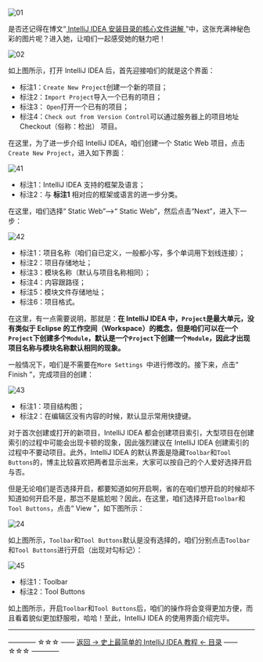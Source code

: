 # 

![01](http://img.blog.csdn.net/20170315222054252?watermark/2/text/aHR0cDovL2Jsb2cuY3Nkbi5uZXQvcXFfMzUyNDY2MjA=/font/5a6L5L2T/fontsize/400/fill/I0JBQkFCMA==/dissolve/70/gravity/SouthEast)

是否还记得在博文“[ IntelliJ IDEA 安装目录的核心文件讲解 ](https://github.com/guobinhit/intellij-idea-tutorial/blob/master/articles-of-idea/core-file-talk.md)”中，这张充满神秘色彩的图片呢？进入她，让咱们一起感受她的魅力吧！

![02](http://img.blog.csdn.net/20170315222237549?watermark/2/text/aHR0cDovL2Jsb2cuY3Nkbi5uZXQvcXFfMzUyNDY2MjA=/font/5a6L5L2T/fontsize/400/fill/I0JBQkFCMA==/dissolve/70/gravity/SouthEast)

如上图所示，打开 IntelliJ IDEA 后，首先迎接咱们的就是这个界面：

 - 标注1：`Create New Project`创建一个新的项目；
 - 标注2：`Import Project`导入一个已有的项目；
 - 标注3： `Open`打开一个已有的项目；
 - 标注4：`Check out from Version Control`可以通过服务器上的项目地址 Checkout（俗称：检出） 项目。

在这里，为了进一步介绍 IntelliJ IDEA，咱们创建一个 Static Web 项目，点击`Create New Project`，进入如下界面：

![41](http://img.blog.csdn.net/20170315224027089?watermark/2/text/aHR0cDovL2Jsb2cuY3Nkbi5uZXQvcXFfMzUyNDY2MjA=/font/5a6L5L2T/fontsize/400/fill/I0JBQkFCMA==/dissolve/70/gravity/SouthEast)

 - 标注1：IntelliJ IDEA 支持的框架及语言；
 - 标注2：与 **标注1** 相对应的框架或语言的进一步分类。

在这里，咱们选择“ Static Web”-->“ Static Web”，然后点击“Next”，进入下一步：

![42](http://img.blog.csdn.net/20170315224435597?watermark/2/text/aHR0cDovL2Jsb2cuY3Nkbi5uZXQvcXFfMzUyNDY2MjA=/font/5a6L5L2T/fontsize/400/fill/I0JBQkFCMA==/dissolve/70/gravity/SouthEast)

 - 标注1：项目名称（咱们自已定义，一般都小写，多个单词用下划线连接）；
 - 标注2：项目存储地址；
 - 标注3：模块名称（默认与项目名称相同）；
 - 标注4：内容跟路径；
 - 标注5：模块文件存储地址；
 - 标注6：项目格式。

在这里，有一点需要说明，那就是：**在 IntelliJ IDEA 中，`Project`是最大单元，没有类似于  Eclipse 的工作空间（Workspace）的概念，但是咱们可以在一个 `Project`下创建多个`Module`，默认是一个`Project`下创建一个`Module`，因此才出现项目名称与模块名称默认相同的现象。**

一般情况下，咱们是不需要在`More Settings `中进行修改的。接下来，点击“ Finish ”，完成项目的创建：

![43](http://img.blog.csdn.net/20170315230154120?watermark/2/text/aHR0cDovL2Jsb2cuY3Nkbi5uZXQvcXFfMzUyNDY2MjA=/font/5a6L5L2T/fontsize/400/fill/I0JBQkFCMA==/dissolve/70/gravity/SouthEast)

 - 标注1：项目结构图；
 - 标注2：在编辑区没有内容的时候，默认显示常用快捷键。

对于首次创建或打开的新项目，IntelliJ IDEA 都会创建项目索引，大型项目在创建索引的过程中可能会出现卡顿的现象，因此强烈建议在 IntelliJ IDEA 创建索引的过程中不要动项目。此外，IntelliJ IDEA 的默认界面是隐藏`Toolbar`和`Tool Buttons`的，博主比较喜欢把两者显示出来，大家可以按自己的个人爱好选择开启与否。

但是无论咱们是否选择开启，都要知道如何开启啊，省的在咱们想开启的时候却不知道如何开启不是，那岂不是尴尬啦？因此，在这里，咱们选择开启`Toolbar`和`Tool Buttons`，点击“ View ”，如下图所示：

![24](http://img.blog.csdn.net/20170315231321214?watermark/2/text/aHR0cDovL2Jsb2cuY3Nkbi5uZXQvcXFfMzUyNDY2MjA=/font/5a6L5L2T/fontsize/400/fill/I0JBQkFCMA==/dissolve/70/gravity/SouthEast)

如上图所示，`Toolbar`和`Tool Buttons`默认是没有选择的，咱们分别点击`Toolbar`和`Tool Buttons`进行开启（出现对勾标记）：

![45](http://img.blog.csdn.net/20170315231603793?watermark/2/text/aHR0cDovL2Jsb2cuY3Nkbi5uZXQvcXFfMzUyNDY2MjA=/font/5a6L5L2T/fontsize/400/fill/I0JBQkFCMA==/dissolve/70/gravity/SouthEast)

 - 标注1：Toolbar
 - 标注2：Tool Buttons

如上图所示，开启`Toolbar`和`Tool Buttons`后，咱们的操作将会变得更加方便，而且看着貌似更加舒服啦，哈哈！至此，IntelliJ IDEA 的使用界面介绍完毕。

----------
———— ☆☆☆ —— [返回 -> 史上最简单的 IntelliJ IDEA 教程 <- 目录](https://github.com/guobinhit/intellij-idea-tutorial/blob/master/README.md) —— ☆☆☆ ————

